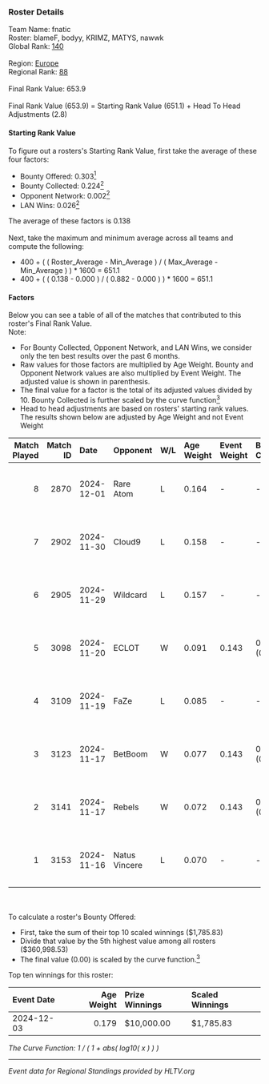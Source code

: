 ### Roster Details<br />
Team Name: fnatic<br />
Roster: blameF, bodyy, KRIMZ, MATYS, nawwk<br />
Global Rank: [140](../../standings_global_2025_05_05.md)<br />
<br />
Region: [Europe]( ../../standings_europe_2025_05_05.md)<br />
Regional Rank: [88]( ../../standings_europe_2025_05_05.md)<br />
<br />
Final Rank Value:  653.9<br />
<br />
Final Rank Value (653.9) = Starting Rank Value (651.1) + Head To Head Adjustments (2.8)<br />

#### Starting Rank Value<br />
To figure out a rosters's Starting Rank Value, first take the average of these four factors:<br />
- Bounty Offered: 0.303[<sup>1</sup>](#table2)
- Bounty Collected: 0.224[<sup>2</sup>](#table1)
- Opponent Network: 0.002[<sup>2</sup>](#table1)
- LAN Wins: 0.026[<sup>2</sup>](#table1)

The average of these factors is 0.138<br />
<br />
Next, take the maximum and minimum average across all teams and compute the following:<br />
- 400 + ( ( Roster_Average - Min_Average ) / ( Max_Average - Min_Average ) ) * 1600 = 651.1
- 400 + ( ( 0.138 - 0.000 ) / ( 0.882 - 0.000 ) ) * 1600 = 651.1


#### Factors<br />
Below you can see a table of all of the matches that contributed to this roster's Final Rank Value.<br />
Note:<br />

- For Bounty Collected, Opponent Network, and LAN Wins, we consider only the ten best results over the past 6 months.
- Raw values for those factors are multiplied by Age Weight. Bounty and Opponent Network values are also multiplied by Event Weight. The adjusted value is shown in parenthesis.
- The final value for a factor is the total of its adjusted values divided by 10. Bounty Collected is further scaled by the curve function[<sup>3</sup>](#curveFunction)
- Head to head adjustments are based on rosters' starting rank values. The results shown below are adjusted by Age Weight and not Event Weight
<span id="table1"></span><br />


| Match Played | Match ID | Date       | Opponent      | W/L | Age Weight | Event Weight | Bounty Collected | Opponent Network | LAN Wins  | H2H Adj. | Roster                             |
| -: | -: | :- | :- | :- | :- | :- | :- | :- | :- | -: | :- |
|            8 |     2870 | 2024-12-01 | Rare Atom     | L   | 0.164      | -            | -                | -                | -         |    -0.12 | blameF, bodyy, KRIMZ, MATYS, nawwk |
|            7 |     2902 | 2024-11-30 | Cloud9        | L   | 0.158      | -            | -                | -                | -         |    -2.36 | blameF, bodyy, KRIMZ, MATYS, nawwk |
|            6 |     2905 | 2024-11-29 | Wildcard      | L   | 0.157      | -            | -                | -                | -         |    -0.49 | blameF, bodyy, KRIMZ, MATYS, nawwk |
|            5 |     3098 | 2024-11-20 | ECLOT         | W   | 0.091      | 0.143        | 0.108 (0.001)    | 0.654 (0.008)    | 1 (0.091) |     2.61 | blameF, bodyy, KRIMZ, MATYS, nawwk |
|            4 |     3109 | 2024-11-19 | FaZe          | L   | 0.085      | -            | -                | -                | -         |    -0.00 | blameF, bodyy, KRIMZ, MATYS, nawwk |
|            3 |     3123 | 2024-11-17 | BetBoom       | W   | 0.077      | 0.143        | 0.180 (0.002)    | 1.000 (0.011)    | 1 (0.077) |     2.19 | blameF, bodyy, KRIMZ, MATYS, nawwk |
|            2 |     3141 | 2024-11-17 | Rebels        | W   | 0.072      | 0.143        | 0.000 (0.000)    | 0.104 (0.001)    | 1 (0.072) |     0.97 | blameF, bodyy, KRIMZ, MATYS, nawwk |
|            1 |     3153 | 2024-11-16 | Natus Vincere | L   | 0.070      | -            | -                | -                | -         |    -0.01 | blameF, bodyy, KRIMZ, MATYS, nawwk |

<br />
<span id="table2"></span><br />
To calculate a roster's Bounty Offered:<br />

- First, take the sum of their top 10 scaled winnings ($1,785.83)
- Divide that value by the 5th highest value among all rosters ($360,998.53)
- The final value (0.00) is scaled by the curve function.[<sup>3</sup>](#curveFunction)

Top ten winnings for this roster:<br />

| Event Date | Age Weight | Prize Winnings | Scaled Winnings |
| :- | -: | :- | :- |
| 2024-12-03 |      0.179 | $10,000.00     | $1,785.83       |


<span id="curveFunction"></span>_The Curve Function: 1 / ( 1 + abs( log10( x ) ) )_<br />

---
_Event data for Regional Standings provided by HLTV.org_<br />
